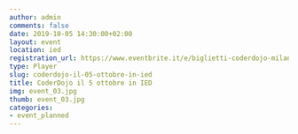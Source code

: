 ```yaml
---
author: admin
comments: false
date: 2019-10-05 14:30:00+02:00
layout: event
location: ied
registration_url: https://www.eventbrite.it/e/biglietti-coderdojo-milano-ied-milano-74347077109
type: Player
slug: coderdojo-il-05-ottobre-in-ied
title: CoderDojo il 5 ottobre in IED
img: event_03.jpg
thumb: event_03.jpg
categories:
- event_planned
---
```

